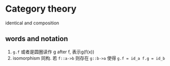 # Category theory

identical and composition


## words and notation
1. `g.f` 或者是圆圈读作 g after f, 表示g(f(x))
2. isomorphism 同构. 若 `f::a->b` 则存在 `g::b->a` 使得 `g.f = id_a f.g = id_b`


